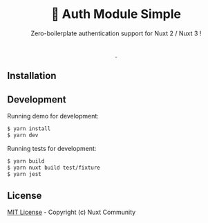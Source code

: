 <h1 align="center" >🔑 Auth Module Simple</h1>
<p align="center">Zero-boilerplate authentication support for Nuxt 2 / Nuxt 3 !</p>

<p align="center">
<!-- <a href="https://david-dm.org/nuxt-community/auth-module">
    <img alt="" src="https://david-dm.org/nuxt-community/auth-module/status.svg?style=flat-square">
</a> -->
<!-- <a href="https://standardjs.com">
    <img alt="" src="https://img.shields.io/badge/code_style-standard-brightgreen.svg?style=flat-square">
</a> -->
<!-- <a href="https://circleci.com/gh/nuxt-community/auth-module">
    <img alt="" src="https://img.shields.io/circleci/project/github/nuxt-community/auth-module.svg?style=flat-square">
</a> -->
<!-- <a href="https://codecov.io/gh/nuxt-community/auth-module">
    <img alt="" src="https://img.shields.io/codecov/c/github/nuxt-community/auth-module.svg?style=flat-square">
</a> -->
<br>
<a href="https://npmjs.com/package/@nuxtjs/nuxt-simple-auth">
    <img alt="" src="https://img.shields.io/npm/v/@nuxtjs/nuxt-simple-auth/latest.svg?style=flat-square">
</a>
<a href="https://npmjs.com/package/@nuxtjs/nuxt-simple-auth">
    <img alt="" src="https://img.shields.io/npm/dt/@nuxtjs/nuxt-simple-auth.svg?style=flat-square">
</a>
</p>

## Installation

<!-- <a href="https://auth.nuxtjs.org">Read Documentation</a>

**🚧 please see [status page](http://auth.nuxtjs.org/status) in documentation.** -->

## Development

Running demo for development:

```bash
$ yarn install
$ yarn dev
```

Running tests for development:

```bash
$ yarn build
$ yarn nuxt build test/fixture
$ yarn jest
```

## License

[MIT License](./LICENSE) - Copyright (c) Nuxt Community
